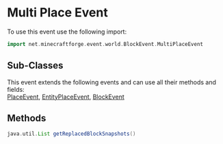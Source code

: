 # Multi Place Event

To use this event use the following import:
```groovy
import net.minecraftforge.event.world.BlockEvent.MultiPlaceEvent
```

## Sub-Classes
This event extends the following events and can use all their methods and fields: <br>
[PlaceEvent](place_event.md), [EntityPlaceEvent](entity_place_event.md), [BlockEvent](block_event.md)

## Methods
```groovy
java.util.List getReplacedBlockSnapshots()
```
